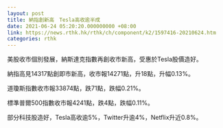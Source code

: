 ```yaml
---
layout: post
title: 納指創新高　Tesla高收逾半成
date: 2021-06-24 05:20:20.000000000 +08:00
link: https://news.rthk.hk/rthk/ch/component/k2/1597416-20210624.htm
categories: rthk
---
```


美股收市個別發展，納斯達克指數再創收市新高，受惠於Tesla股價造好。

納指高見14317點創即市新高，收市報14271點，升18點，升幅0.13%。

道瓊斯指數收市報33874點，跌71點，跌幅0.21%。

標準普爾500指數收市報4241點，跌4點，跌幅0.11%。

部分科技股造好，Tesla高收逾5%，Twitter升逾4%，Netflix升近0.8%。
